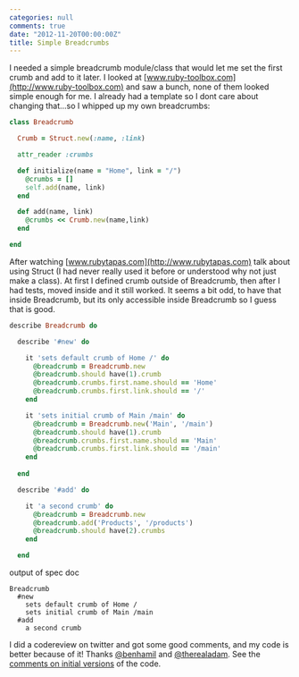 ```yaml
---
categories: null
comments: true
date: "2012-11-20T00:00:00Z"
title: Simple Breadcrumbs
---
```


I needed a simple breadcrumb module/class that would let me set the first crumb and add to it later. I looked at [www.ruby-toolbox.com](http://www.ruby-toolbox.com) and saw a bunch, none of them looked simple enough for me. I already had a template so I dont care about changing that...so I whipped up my own breadcrumbs:

``` ruby
class Breadcrumb

  Crumb = Struct.new(:name, :link)

  attr_reader :crumbs

  def initialize(name = "Home", link = "/")
    @crumbs = []
    self.add(name, link)
  end

  def add(name, link)
    @crumbs << Crumb.new(name,link)
  end

end
```

After watching [www.rubytapas.com](http://www.rubytapas.com) talk about using Struct (I had never really used it before or understood why not just make a class). At first I defined crumb outside of Breadcrumb, then after I had tests, moved inside and it still worked. It seems a bit odd, to have that inside Breadcrumb, but its only accessible inside Breadcrumb so I guess that is good.


``` ruby
describe Breadcrumb do

  describe '#new' do

    it 'sets default crumb of Home /' do
      @breadcrumb = Breadcrumb.new
      @breadcrumb.should have(1).crumb 
      @breadcrumb.crumbs.first.name.should == 'Home'
      @breadcrumb.crumbs.first.link.should == '/'
    end

    it 'sets initial crumb of Main /main' do
      @breadcrumb = Breadcrumb.new('Main', '/main')
      @breadcrumb.should have(1).crumb 
      @breadcrumb.crumbs.first.name.should == 'Main'
      @breadcrumb.crumbs.first.link.should == '/main'
    end
  
  end

  describe '#add' do

    it 'a second crumb' do
      @breadcrumb = Breadcrumb.new
      @breadcrumb.add('Products', '/products')
      @breadcrumb.should have(2).crumbs
    end

  end

```


output of spec doc

```
Breadcrumb
  #new
    sets default crumb of Home /
    sets initial crumb of Main /main
  #add
    a second crumb
```

I did a codereview on twitter and got some good comments, and my code is better because of it! Thanks [@benhamil](http://www.twitter.com/benhamill) and [@therealadam](http://www.twitter.com/therealadam). See the [comments on initial versions](https://gist.github.com/4111823) of the code.
